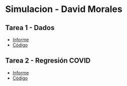 # Simulacion - David Morales

## Tarea 1 - Dados
* [Informe](Tarea1_Dados/Tarea%201%20-%20Dados.pdf)
* [Código](Tarea1_Dados/src/Main.java)

## Tarea 2 - Regresión COVID
* [Informe](Tarea2-RegresionCovid.pdf)
* [Código](Tarea2_RegresionCovid/Tarea2.ipynb)
